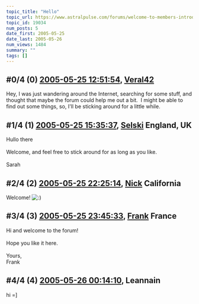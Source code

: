 ```yaml
---
topic_title: "Hello"
topic_url: https://www.astralpulse.com/forums/welcome-to-members-introductions!/hello-19034
topic_id: 19034
num_posts: 5
date_first: 2005-05-25
date_last: 2005-05-26
num_views: 1484
summary: ""
tags: []
---
```


## \#0/4 (0) [2005-05-25 12:51:54](https://www.astralpulse.com/forums/index.php?msg=164107), [Veral42](https://www.astralpulse.com/forums/profile/?u=9103)  ##
<section>
Hey, I was just wandering around the Internet, searching for some stuff, and thought that maybe the forum could help me out a bit.  I might be able to find out some things, so, I'll be sticking around for a little while.
</section>

## \#1/4 (1) [2005-05-25 15:35:37](https://www.astralpulse.com/forums/index.php?msg=164131), [Selski](https://www.astralpulse.com/forums/profile/?u=6012) England, UK ##
<section>
Hullo there
<br>
<br>
Welcome, and feel free to stick around for as long as you like.
<br>
<br>
Sarah
</section>

## \#2/4 (2) [2005-05-25 22:25:14](https://www.astralpulse.com/forums/index.php?msg=164187), [Nick](https://www.astralpulse.com/forums/profile/?u=2080) California ##
<section>
Welcome!
<img alt=":)" class="smiley" src="https://www.astralpulse.com/forums/Smileys/fugue/smiley.png" title="Smiley"/>
</section>

## \#3/4 (3) [2005-05-25 23:45:33](https://www.astralpulse.com/forums/index.php?msg=164194), [Frank](https://www.astralpulse.com/forums/profile/?u=359) France ##
<section>
Hi and welcome to the forum!
<br>
<br>
Hope you like it here.
<br>
<br>
Yours,
<br>
Frank
</section>

## \#4/4 (4) [2005-05-26 00:14:10](https://www.astralpulse.com/forums/index.php?msg=164198), Leannain  ##
<section>
hi =]
</section>